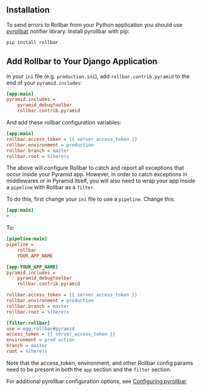 ## Installation

To send errors to Rollbar from your Python application you should use 
[pyrollbar](http://github.com/rollbar/pyrollbar) notifier library. Install pyrollbar with pip:

```python
pip install rollbar
```

## Add Rollbar to Your Django Application

In your ``ini`` file (e.g. ``production.ini``), add ``rollbar.contrib.pyramid`` to the end of your ``pyramid.includes``:

```ini
[app:main]
pyramid.includes =
    pyramid_debugtoolbar
    rollbar.contrib.pyramid
```
  
And add these rollbar configuration variables:

```ini
[app:main]
rollbar.access_token = {{ server_access_token }}
rollbar.environment = production
rollbar.branch = master
rollbar.root = %(here)s
```
The above will configure Rollbar to catch and report all exceptions that occur inside your Pyramid app. However, in order to catch exceptions in middlewares or in Pyramid itself, you will also need to wrap your app inside a ```pipeline``` with Rollbar as a ```filter```.

To do this, first change your ```ini``` file to use a ```pipeline```. Change this:

```ini
[app:main]
#...
```

To:

```ini
[pipeline:main]
pipeline =
    rollbar
    YOUR_APP_NAME

[app:YOUR_APP_NAME]
pyramid.includes =
    pyramid_debugtoolbar
    rollbar.contrib.pyramid

rollbar.access_token = {{ server_access_token }}
rollbar.environment = production
rollbar.branch = master
rollbar.root = %(here)s

[filter:rollbar]
use = egg:rollbar#pyramid
access_token = {{ server_access_token }}
environment = prod uction
branch = master
root = %(here)s
```

Note that the access_token, environment, and other Rollbar config params need to be present in both the ```app``` section and the ```filter``` section.


For additional pyrollbar configuration options, see [Configuring pyrollbar](https://github.com/rollbar/pyrollbar).
